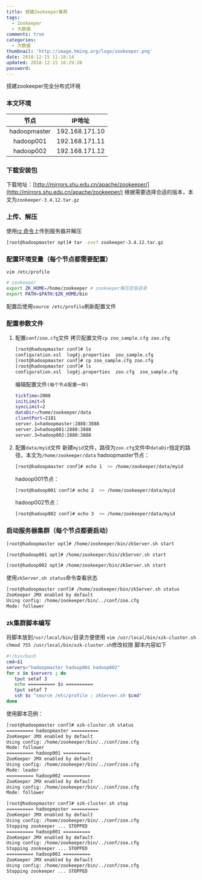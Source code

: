 ```yaml
---
title: 搭建Zookeeper集群
tags:
  - Zookeeper
  - 大数据
comments: true
categories:
  - 大数据
thumbnail: 'http://image.hming.org/logo/zookeeper.png'
date: 2018-12-15 11:18:14
updated: 2018-12-15 16:29:28
password:
---
```

搭建zookeeper完全分布式环境
<!-- more -->
### 本文环境
|节点|IP地址|
|:---:|:---:|
|hadoopmaster|192.168.171.10|
|hadoop001|192.168.171.11|
|hadoop002|192.168.171.12|
### 下载安装包
下载地址：[http://mirrors.shu.edu.cn/apache/zookeeper/](http://mirrors.shu.edu.cn/apache/zookeeper/)
根据需要选择合适的版本，本文为`zookeeper-3.4.12.tar.gz`

### 上传、解压
使用[rz 命令](http://blog.hming.org/2018/08/15/Linux%E5%B8%B8%E7%94%A8%E5%91%BD%E4%BB%A4/#rz%E4%B8%8Esz%EF%BC%88%E4%B8%8A%E4%BC%A0%E3%80%81%E4%B8%8B%E8%BD%BD%E6%96%87%E4%BB%B6%EF%BC%89)上传到服务器并解压
```bash
[root@hadoopmaster opt]# tar -zxvf zookeeper-3.4.12.tar.gz 
```
### 配置环境变量（每个节点都需要配置）
`vim /etc/profile`
```bash
# zookeeper
export ZK_HOME=/home/zookeeper # zookeeper解压安装目录
export PATH=$PATH:$ZK_HOME/bin
```
配置后使用`source /etc/profile`刷新配置文件

### 配置参数文件
1. 配置`conf/zoo.cfg`文件
    拷贝配置文件`cp zoo_sample.cfg zoo.cfg`
    ```bash
    [root@hadoopmaster conf]# ls
    configuration.xsl  log4j.properties  zoo_sample.cfg
    [root@hadoopmaster conf]# cp zoo_sample.cfg zoo.cfg
    [root@hadoopmaster conf]# ls
    configuration.xsl  log4j.properties  zoo.cfg  zoo_sample.cfg
    ```
    编辑配置文件`(每个节点配置一样)`
    ```bash
    tickTime=2000
    initLimit=5
    syncLimit=2
    dataDir=/home/zookeeper/data
    clientPort=2181
    server.1=hadoopmaster:2888:3888
    server.2=hadoop001:2888:3888
    server.3=hadoop002:2888:3888
    ```
2. 配置`data/myid`文件
    新建`myid`文件，路径为`zoo.cfg`文件中`dataDir`指定的路径，本文为`/home/zookeeper/data`
    hadoopmaster节点：
    ```bash
    [root@hadoopmaster conf]# echo 1  >> /home/zookeeper/data/myid
    ```
    hadoop001节点：
    ```bash
    [root@hadoop001 conf]# echo 2  >> /home/zookeeper/data/myid
    ```
    hadoop002节点：
    ```bash
    [root@hadoop002 conf]# echo 3  >> /home/zookeeper/data/myid
    ```
### 启动服务器集群（每个节点都要启动）
```bash
[root@hadoopmaster opt]# /home/zookeeper/bin/zkServer.sh start
```
```bash
[root@hadoop001 opt]# /home/zookeeper/bin/zkServer.sh start
```
```bash
[root@hadoop002 opt]# /home/zookeeper/bin/zkServer.sh start
```
使用`zkServer.sh status`命令查看状态
```bash
[root@hadoopmaster conf]# /home/zookeeper/bin/zkServer.sh status
ZooKeeper JMX enabled by default
Using config: /home/zookeeper/bin/../conf/zoo.cfg
Mode: follower
```
### zk集群脚本编写
将脚本放到`/usr/local/bin/`目录方便使用
`vim /usr/local/bin/xzk-cluster.sh`
`chmod 755 /usr/local/bin/xzk-cluster.sh`修改权限
脚本内容如下
```bash
#!/bin/bash
cmd=$1
servers="hadoopmaster hadoop001 hadoop002"
for s in $servers ; do
   tput setaf 3
   echo ========== $s ==========
   tput setaf 7
   ssh $s "source /etc/profile ; zkServer.sh $cmd"
done
```
使用脚本范例：
```bash
[root@hadoopmaster conf]# xzk-cluster.sh status
========== hadoopmaster ==========
ZooKeeper JMX enabled by default
Using config: /home/zookeeper/bin/../conf/zoo.cfg
Mode: follower
========== hadoop001 ==========
ZooKeeper JMX enabled by default
Using config: /home/zookeeper/bin/../conf/zoo.cfg
Mode: leader
========== hadoop002 ==========
ZooKeeper JMX enabled by default
Using config: /home/zookeeper/bin/../conf/zoo.cfg
Mode: follower
```
```bash
[root@hadoopmaster conf]# xzk-cluster.sh stop
========== hadoopmaster ==========
ZooKeeper JMX enabled by default
Using config: /home/zookeeper/bin/../conf/zoo.cfg
Stopping zookeeper ... STOPPED
========== hadoop001 ==========
ZooKeeper JMX enabled by default
Using config: /home/zookeeper/bin/../conf/zoo.cfg
Stopping zookeeper ... STOPPED
========== hadoop002 ==========
ZooKeeper JMX enabled by default
Using config: /home/zookeeper/bin/../conf/zoo.cfg
Stopping zookeeper ... STOPPED
```

